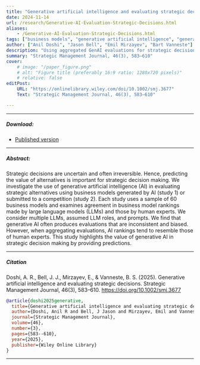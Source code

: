 ```yaml
---
title: "Generative artificial intelligence and evaluating strategic decisions" 
date: 2024-11-14
url: /research/Generative-AI-Evaluation-Strategic-Decisions.html
aliases: 
    - /Generative-AI-Evaluation-Strategic-Decisions.html
tags: ["business models", "generative artificial intelligence", "generative AI", "large language models", "LLMs", "strategic decision making", "strategic decisions"]
author: ["Anil Doshi", "Jason Bell", "Emil Mirzayev", "Bart Vanneste"]
description: "Using aggregated GenAI evaluations for strategic decisions. LLM rankings align with experts when combined, aiding business model assessment." 
summary: "Strategic Management Journal, 46(3), 583–610"
cover:
    # image: "/paper_figure.png"
    # alt: "Figure title (preferably 16:9 ratio: 1280x720 pixels)"
    # relative: false
editPost:
    URL: "https://onlinelibrary.wiley.com/doi/10.1002/smj.3677"
    Text: "Strategic Management Journal, 46(3), 583–610"

---
```


---

##### Download:

- [Published version](https://onlinelibrary.wiley.com/doi/10.1002/smj.3677)
<!-- - [Online appendix](appendix.pdf)
- [Code and data](https://github.com/paper_repo) -->

---

##### Abstract:

Strategic decisions are uncertain and often irreversible. Hence, predicting the value of alternatives is important for strategic decision making. We investigate the use of generative artificial intelligence (AI) in evaluating strategic alternatives using business models generated by AI (study 1) or submitted to a competition (study 2). Each study uses a sample of 60 business models and examines agreement in business model rankings made by large language models (LLMs) and those by human experts. We consider multiple LLMs, assumed LLM roles, and prompts. We find that generative AI often produces evaluations that are inconsistent and biased. However, when aggregating evaluations, AI rankings tend to resemble those of human experts. This study highlights the value of generative AI in strategic decision making by providing predictions.

---

<!-- ##### Figure X:  Figure title

![](figurex.png)

--- -->

##### Citation

Doshi, A. R., Bell, J. J., Mirzayev, E., & Vanneste, B. S. (2025). Generative artificial intelligence and evaluating strategic decisions. Strategic Management Journal, 46(3), 583–610. https://doi.org/10.1002/smj.3677

```BibTeX
@article{doshi2025generative,
  title={Generative artificial intelligence and evaluating strategic decisions},
  author={Doshi, Anil R and Bell, J Jason and Mirzayev, Emil and Vanneste, Bart S},
  journal={Strategic Management Journal},
  volume={46},
  number={3},
  pages={583--610},
  year={2025},
  publisher={Wiley Online Library}
}
```

---

<!-- ##### Related material

+ [Presentation slides](presentation.pdf) -->